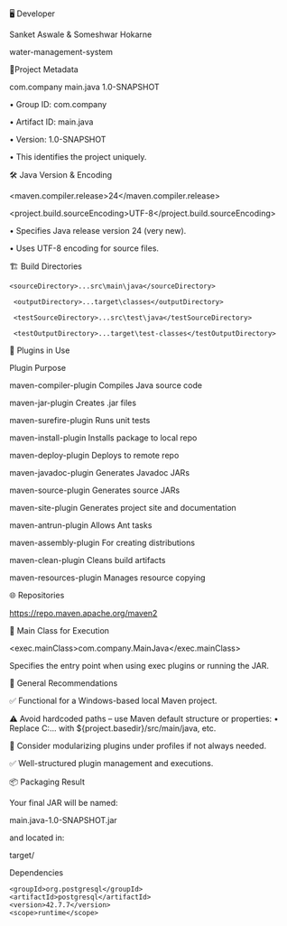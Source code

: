 🖥 Developer

Sanket Aswale
& Someshwar Hokarne


water-management-system

🔧Project Metadata

<groupId>com.company</groupId>
<artifactId>main.java</artifactId>
<version>1.0-SNAPSHOT</version>

•	Group ID: com.company

•	Artifact ID: main.java

•	Version: 1.0-SNAPSHOT

•	This identifies the project uniquely.

🛠️ Java Version & Encoding

<maven.compiler.release>24</maven.compiler.release>

<project.build.sourceEncoding>UTF-8</project.build.sourceEncoding>

•	Specifies Java release version 24 (very new).

•	Uses UTF-8 encoding for source files.


🏗️ Build Directories

    <sourceDirectory>...src\main\java</sourceDirectory>

     <outputDirectory>...target\classes</outputDirectory>

     <testSourceDirectory>...src\test\java</testSourceDirectory>
 
     <testOutputDirectory>...target\test-classes</testOutputDirectory>

🔌 Plugins in Use 

Plugin	Purpose

maven-compiler-plugin	Compiles Java source code

maven-jar-plugin	Creates .jar files

maven-surefire-plugin	Runs unit tests

maven-install-plugin	Installs package to local repo

maven-deploy-plugin	Deploys to remote repo

maven-javadoc-plugin	Generates Javadoc JARs

maven-source-plugin	Generates source JARs

maven-site-plugin	Generates project site and documentation

maven-antrun-plugin	Allows Ant tasks

maven-assembly-plugin	For creating distributions

maven-clean-plugin	Cleans build artifacts

maven-resources-plugin	Manages resource copying

🌐 Repositories

<url>https://repo.maven.apache.org/maven2</url>

📄 Main Class for Execution

<exec.mainClass>com.company.MainJava</exec.mainClass>

Specifies the entry point when using exec plugins or running the JAR.

📌 General Recommendations

✅ Functional for a Windows-based local Maven project.

⚠️ Avoid hardcoded paths – use Maven default structure or properties:
•	Replace C:\... with ${project.basedir}/src/main/java, etc.

🔼 Consider modularizing plugins under profiles if not always needed.

✅ Well-structured plugin management and executions.

📦 Packaging Result

Your final JAR will be named:

main.java-1.0-SNAPSHOT.jar

and located in:

target/

Dependencies
<!-- https://mvnrepository.com/artifact/org.postgresql/postgresql -->

<dependency>
  
    <groupId>org.postgresql</groupId>
    <artifactId>postgresql</artifactId>
    <version>42.7.7</version>
    <scope>runtime</scope>
</dependency>

